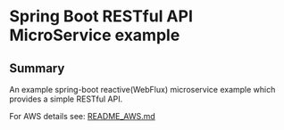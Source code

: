 #  Spring Boot RESTful API MicroService example

## Summary

An example spring-boot reactive(WebFlux) microservice example which provides a simple RESTful API.

For AWS details see: [README_AWS.md](README_AWS.md)
